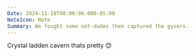 ```yaml
---
Date: 2024-11-10T00:00:00.000-05:00
NoteIcon: Note
Summary: We fought some not-dudes then captured the gysers.
---
```

Crystal ladden cavern thats pretty 😊